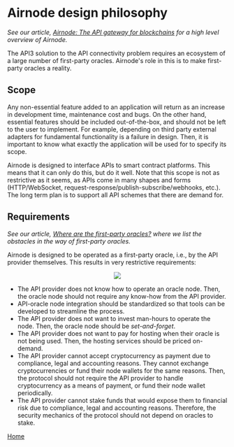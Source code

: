 # Airnode design philosophy

*See our article, [Airnode: The API gateway for blockchains](https://medium.com/api3/airnode-the-api-gateway-for-blockchains-8b07ff136840) for a high level overview of Airnode.*

The API3 solution to the API connectivity problem requires an ecosystem of a large number of first-party oracles.
Airnode's role in this is to make first-party oracles a reality.

## Scope

Any non-essential feature added to an application will return as an increase in development time, maintenance cost and bugs.
On the other hand, essential features should be included out-of-the-box, and should not be left to the user to implement.
For example, depending on third party external adapters for fundamental functionality is a failure in design.
Then, it is important to know what exactly the application will be used for to specify its scope.

Airnode is designed to interface APIs to smart contract platforms.
This means that it can only do this, but do it well.
Note that this scope is not as restrictive as it seems, as APIs come in many shapes and forms (HTTP/WebSocket, request-response/publish-subscribe/webhooks, etc.).
The long term plan is to support all API schemes that there are demand for.

## Requirements

*See our article, [Where are the first-party oracles?](https://medium.com/api3/where-are-the-first-party-oracles-5078cebaf17) where we list the obstacles in the way of first-party oracles.*

Airnode is designed to be operated as a first-party oracle, i.e., by the API provider themselves.
This results in very restrictive requirements:

<p align="center">
  <img src="https://github.com/clc-group/api3-docs/raw/master/figures/airnode.png" />
</p>

* The API provider does not know how to operate an oracle node.
Then, the oracle node should not require any know-how from the API provider.
* API-oracle node integration should be standardized so that tools can be developed to streamline the process.
* The API provider does not want to invest man-hours to operate the node.
Then, the oracle node should be *set-and-forget*.
* The API provider does not want to pay for hosting when their oracle is not being used.
Then, the hosting services should be priced on-demand.
* The API provider cannot accept cryptocurrency as payment due to compliance, legal and accounting reasons.
They cannot exchange cryptocurrencies or fund their node wallets for the same reasons.
Then, the protocol should not require the API provider to handle cryptocurrency as a means of payment, or fund their node wallet periodically.
* The API provider cannot stake funds that would expose them to financial risk due to compliance, legal and accounting reasons.
Therefore, the security mechanics of the protocol should not depend on oracles to stake.

[Home](/README.md#contents)
